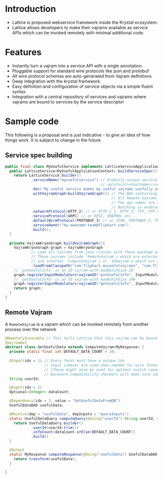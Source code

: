 # Introduction
* Lattice is proposed webservice framework inside the Krystal ecosystem.
* Lattice allows developers to make their vajrams available as service APIs which can be invoked remotely with minimal additional code.

# Features
* Instantly turn a vajram into a service API with a single annotation.
* Pluggable support for standard wire protocols like json and protobuf
* All wire protocol schemas are auto-generated from Vajram definitions
* Deep integration with the krystal framework
* Easy definition and configuration of service objects via a simple fluent syntax.
* Integration with a central repository of services and vajrams where vajrams are bound to services by the service descriptor

# Sample code
This following is a proposal and is just indicative - to give an idea of how things work. It is subject to change in the future.
## Service spec building
```java
public final class MyUsefulService implements LatticeServiceApplication<MyUsefulApplicationContext> {
  public LatticeService<MyUsefulApplicationContext> buildServiceSpec(){
    return LatticeService.builder()
            .serviceName("myusefulservice") // Globally unique service name - all apis in this service have the following format
                                            // <protocol><hostname>/<servicename>/<vajramId>
            .doc("My useful service makes my useful vajrams usefully available to all my awesome clients!")
            .withVajramGraph(buildVajramGraph()) // The DAG containing all the registered vajrams.
                                                 // All Remote Vajrams are auto registered as individual APIs
                                                 // The api names are same as the vajramIds.
                                                 // Batching is enabled by default for all of these APIs - this is invisible to the vajrams
            .networkProtocol(HTTP_2) // or HTTP_1_1, HTTP_3, TCP, FTP etc...
            .serviceProtocol(GRPC) // or REST, GRAPHQL etc...
            .defaultWireProtocol(PROTOBUF_3) // or JSON, PROTOBUF_2, THRIFT etc... Individual vajrams may override this if they choose.
            .serviceOwner("my-awesome-team@flipkart.com")
            .build();
  }
 
  private VajramKryonGraph buildVajramGraph(){
    VajramKryonGraph graph = VajramKryonGraph
            // Load all vajrams from java classes with these package prefixes.
            // These vajrams include `RemoteVajram`s which are external facing, as they are bound to remotely callable APIs (may be `ComputeVajram`s or `IOVajrams`),
            // and internal `ComputeVajram`s or `IOVajram`s which are direct/indirect dependencies of the above `RemoteVajram`s.
            .loadFromClasspath("com.flipkart.myusefulvajrams", "com.flipkart.myotherusefulvajrams").build();
    // `putUsefulInfo` is an IO vajram with maxBatchSize 20
    graph.registerInputModulators(vajramID("putUsefulInfo", InputModulatorConfig.simple(() -> new Batcher<>(20))));
    // `getUsefulInfo` is an IO vajram with maxBatchSize 100
    graph.registerInputModulators(vajramID("getUsefulInfo", InputModulatorConfig.shared(() -> new Batcher<>(100)))); 
    return graph;
  } 
}
```
## Remote Vajram
A `RemoteVajram` is a vajram which can be invoked remotely from another process over the network

```java
@RemotelyInvocable // This tells Lattice that this vajram can be bound to a service API.
@VajramDef
abstract class GetUsefulData extends ComputeVajram<MyResponse> {
  private static final int DEFAULT_DATA_COUNT = 10;
  
  @Input(idx = 1) // Every facet must have a unique idx
                  // Input indexes are used when needed for wire formats like protobuf
                  // (These might also be used for optimal switch cases in auto-generated data classes as well)
                  // Backward compatibility checkers will make sure idxes are unique and do not change for RemoteVajrams
  String userId;

  @Input(idx = 2)
  Optional<Integer> dataCount;

  @Dependency(idx = 3, value = "GetUsefulDataFromDB")
  UsefulDataDAO usefulData;

  @Resolve(dep = "usefulData", depInputs = "queryInputs")
  static UsefulDataQuery computeQuery(@Using("userId") String userId, @Using("dataCount") Optional<Integer> dataCount){
    return UsefulDataQuery.builder()
            .userId(userId.trim())
            .infoCount(dataCount.orElse(DEFAULT_DATA_COUNT))
            .build()
  }

  @Output
  static MyResponse computeResponse(@Using("usefulData") UsefulDataDAO usefulData){
    return transform(usefulData);
  }
  
}
```

